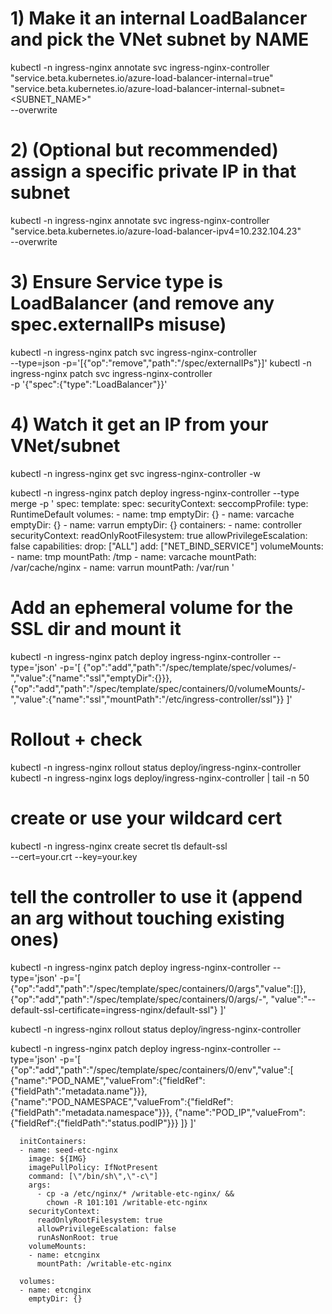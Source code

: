 # 1) Make it an internal LoadBalancer and pick the VNet subnet by NAME
kubectl -n ingress-nginx annotate svc ingress-nginx-controller \
  "service.beta.kubernetes.io/azure-load-balancer-internal=true" \
  "service.beta.kubernetes.io/azure-load-balancer-internal-subnet=<SUBNET_NAME>" \
  --overwrite

# 2) (Optional but recommended) assign a specific private IP in that subnet
kubectl -n ingress-nginx annotate svc ingress-nginx-controller \
  "service.beta.kubernetes.io/azure-load-balancer-ipv4=10.232.104.23" \
  --overwrite

# 3) Ensure Service type is LoadBalancer (and remove any spec.externalIPs misuse)
kubectl -n ingress-nginx patch svc ingress-nginx-controller \
  --type=json -p='[{"op":"remove","path":"/spec/externalIPs"}]'
kubectl -n ingress-nginx patch svc ingress-nginx-controller \
  -p '{"spec":{"type":"LoadBalancer"}}'

# 4) Watch it get an IP from your VNet/subnet
kubectl -n ingress-nginx get svc ingress-nginx-controller -w





kubectl -n ingress-nginx patch deploy ingress-nginx-controller --type merge -p '
spec:
  template:
    spec:
      securityContext:
        seccompProfile:
          type: RuntimeDefault
      volumes:
      - name: tmp
        emptyDir: {}
      - name: varcache
        emptyDir: {}
      - name: varrun
        emptyDir: {}
      containers:
      - name: controller
        securityContext:
          readOnlyRootFilesystem: true
          allowPrivilegeEscalation: false
          capabilities:
            drop: ["ALL"]
            add: ["NET_BIND_SERVICE"]
        volumeMounts:
        - name: tmp
          mountPath: /tmp
        - name: varcache
          mountPath: /var/cache/nginx
        - name: varrun
          mountPath: /var/run
'



# Add an ephemeral volume for the SSL dir and mount it
kubectl -n ingress-nginx patch deploy ingress-nginx-controller --type='json' -p='[
 {"op":"add","path":"/spec/template/spec/volumes/-","value":{"name":"ssl","emptyDir":{}}},
 {"op":"add","path":"/spec/template/spec/containers/0/volumeMounts/-","value":{"name":"ssl","mountPath":"/etc/ingress-controller/ssl"}}
]'

# Rollout + check
kubectl -n ingress-nginx rollout status deploy/ingress-nginx-controller
kubectl -n ingress-nginx logs deploy/ingress-nginx-controller | tail -n 50


# create or use your wildcard cert
kubectl -n ingress-nginx create secret tls default-ssl \
  --cert=your.crt --key=your.key

# tell the controller to use it (append an arg without touching existing ones)
kubectl -n ingress-nginx patch deploy ingress-nginx-controller --type='json' -p='[
 {"op":"add","path":"/spec/template/spec/containers/0/args","value":[]},
 {"op":"add","path":"/spec/template/spec/containers/0/args/-",
  "value":"--default-ssl-certificate=ingress-nginx/default-ssl"}
]'

kubectl -n ingress-nginx rollout status deploy/ingress-nginx-controller


kubectl -n ingress-nginx patch deploy ingress-nginx-controller --type='json' -p='[
  {"op":"add","path":"/spec/template/spec/containers/0/env","value":[
    {"name":"POD_NAME","valueFrom":{"fieldRef":{"fieldPath":"metadata.name"}}},
    {"name":"POD_NAMESPACE","valueFrom":{"fieldRef":{"fieldPath":"metadata.namespace"}}},
    {"name":"POD_IP","valueFrom":{"fieldRef":{"fieldPath":"status.podIP"}}}
  ]}
]'



      initContainers:
      - name: seed-etc-nginx
        image: ${IMG}
        imagePullPolicy: IfNotPresent
        command: [\"/bin/sh\",\"-c\"]
        args:
          - cp -a /etc/nginx/* /writable-etc-nginx/ &&
            chown -R 101:101 /writable-etc-nginx
        securityContext:
          readOnlyRootFilesystem: true
          allowPrivilegeEscalation: false
          runAsNonRoot: true
        volumeMounts:
        - name: etcnginx
          mountPath: /writable-etc-nginx

      volumes:
      - name: etcnginx
        emptyDir: {}